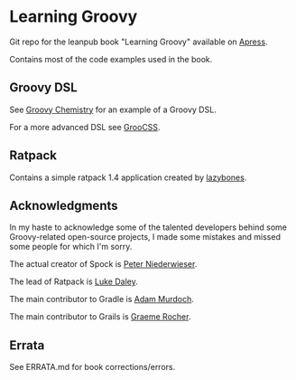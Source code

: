 
# Learning Groovy

Git repo for the leanpub book "Learning Groovy" available on [Apress](http://www.apress.com/9781484221167).

Contains most of the code examples used in the book.

## Groovy DSL

See [Groovy Chemistry](https://github.com/adamldavis/groovy-chemistry) for an example of a Groovy DSL.

For a more advanced DSL see [GrooCSS](https://github.com/adamldavis/groocss).

## Ratpack

Contains a simple ratpack 1.4 application created by [lazybones](https://github.com/pledbrook/lazybones).


## Acknowledgments

In my haste to acknowledge some of the talented developers behind some Groovy-related open-source projects, 
I made some mistakes and missed some people for which I'm sorry.

The actual creator of Spock is [Peter Niederwieser](https://github.com/pniederw).

The lead of Ratpack is [Luke Daley](https://github.com/alkemist).

The main contributor to Gradle is [Adam Murdoch](https://github.com/adammurdoch).

The main contributor to Grails is [Graeme Rocher](https://github.com/graemerocher).

## Errata

See ERRATA.md for book corrections/errors.


